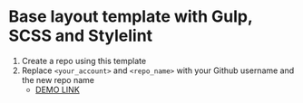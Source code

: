 # Base layout template with Gulp, SCSS and Stylelint
1. Create a repo using this template
1. Replace `<your_account>` and `<repo_name>` with your Github username and the new repo name
    - [DEMO LINK](https://Liubomyr19.github.io/eco_cosmetic/)
